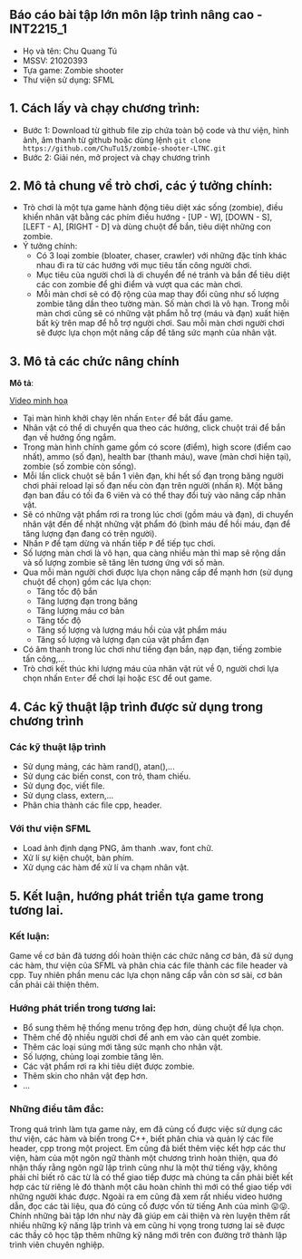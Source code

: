 ## Báo cáo bài tập lớn môn lập trình nâng cao - INT2215_1
- Họ và tên: Chu Quang Tú
- MSSV: 21020393
- Tựa game: Zombie shooter
- Thư viện sử dụng: SFML

## 1. Cách lấy và chạy chương trình:
- Bước 1: Download từ github file zip chứa toàn bộ code và thư viện, hình ảnh, âm thanh từ github hoặc dùng lệnh `git clone https://github.com/ChuTu15/zombie-shooter-LTNC.git`
- Bước 2: Giải nén, mở project và chạy chương trình

## 2. Mô tả chung về trò chơi, các ý tưởng chính:
- Trò chơi là một tựa game hành động tiêu diệt xác sống (zombie), điều khiển nhân vật bằng các phím điều hướng - [UP - W], [DOWN - S], [LEFT - A], [RIGHT - D] và dùng chuột để bắn, tiêu diệt những con zombie.
- Ý tưởng chính: 
  + Có 3 loại zombie (bloater, chaser, crawler) với những đặc tính khác nhau đi ra từ các hướng với mục tiêu tấn công người chơi.
  + Mục tiêu của người chơi là di chuyển để né tránh và bắn để tiêu diệt các con zombie để ghi điểm và vượt qua các màn chơi.
  + Mỗi màn chơi sẽ có độ rộng của map thay đổi cũng như số lượng zombie tăng dần theo tường màn. Số màn chơi là vô hạn. Trong mỗi màn chơi cũng sẽ có những vật phẩm hỗ trợ (máu và đạn) xuất hiện bất kỳ trên map để hỗ trợ người chơi. Sau mỗi màn chơi người chơi sẽ được lựa chọn một nâng cấp để tăng sức mạnh của nhân vật.

## 3. Mô tả các chức nâng chính
**Mô tả**:

[Video minh hoạ](https://youtu.be/Xb37kkl6YlE)

- Tại màn hình khởi chạy lên nhấn `Enter` để bắt đầu game.
- Nhân vật có thể di chuyển qua theo các hướng, click chuột trái để bắn đạn về hướng ống ngắm.
- Trong màn hình chính game gồm có score (điểm), high score (điểm cao nhất), ammo (số đạn), health bar (thanh máu), wave (màn chơi hiện tại), zombie (số zombie còn sống).
- Mỗi lần click chuột sẽ bắn 1 viên đạn, khi hết số đạn trong băng người chơi phải reload lại số đạn nếu còn đạn trên người (nhấn `R`). Một băng đạn ban đầu có tối đa 6 viên và có thể thay đổi tuỳ vào nâng cấp nhân vật.
- Sẽ có những vật phẩm rơi ra trong lúc chơi (gồm máu và đạn), di chuyển nhân vật đến để nhặt những vật phẩm đó (bình máu để hồi máu, đạn để tăng lượng đạn đang có trên người).
- Nhấn `P` để tạm dừng và nhấn tiếp `P` để tiếp tục chơi.
- Số lượng màn chơi là vô hạn, qua càng nhiều màn thì map sẽ rộng dần và số lượng zombie sẽ tăng lên tương ứng với số màn.
- Qua mỗi màn người chơi được lựa chọn nâng cấp để mạnh hơn (sử dụng chuột để chọn) gồm các lựa chọn:
  + Tăng tốc độ bắn
  + Tăng lượng đạn trong băng
  + Tăng lượng máu cơ bản
  + Tăng tốc độ
  + Tăng số lượng và lượng máu hồi của vật phẩm máu
  + Tăng số lượng và lượng đạn của vật phẩm đạn
- Có âm thanh trong lúc chơi như tiếng đạn bắn, nạp đạn, tiếng zombie tấn công,...
- Trò chơi kết thúc khi lượng máu của nhân vật rút về 0, người chơi lựa chọn nhấn `Enter` để chơi lại hoặc `ESC` để out game.

## 4. Các kỹ thuật lập trình được sử dụng trong chương trình
### Các kỹ thuật lập trình
- Sử dụng mảng, các hàm rand(), atan(),...
- Sử dụng các biến const, con trỏ, tham chiếu.
- Sử dụng đọc, viết file.
- Sử dụng class, extern,...
- Phân chia thành các file cpp, header.
### Với thư viện SFML
- Load ảnh định dạng PNG, âm thanh .wav, font chữ.
- Xử lí sự kiện chuột, bàn phím.
- Xử dụng các hàm để xử lí va chạm nhân vật.

## 5. Kết luận, hướng phát triển tựa game trong tương lai.
### Kết luận:
Game về cơ bản đã tương dối hoàn thiện các chức năng cơ bản, đã sử dụng các hàm, thư viện của SFML và phân chia các file thành các file header và cpp. Tuy nhiên phần menu các lựa chọn nâng cấp vẫn còn sơ sài, cơ bản cần phải cải thiện thêm.
### Hướng phát triển trong tương lai:
- Bổ sung thêm hệ thống menu trông đẹp hơn, dùng chuột để lựa chọn.
- Thêm chế độ nhiều người chơi để anh em vào càn quét zombie.
- Thêm các loại súng mới tăng sức mạnh cho nhân vật.
- Số lượng, chủng loại zombie tăng lên.
- Các vật phẩm rơi ra khi tiêu diệt được zombie.
- Thêm skin cho nhân vật đẹp hơn.
- ...
### Những điều tâm đắc:
Trong quá trình làm tựa game này, em đã củng cố được việc sử dụng các thư viện, các hàm và biến trong C++, biết phân chia và quản lý các file header, cpp trong một project. Em cũng đã biết thêm việc kết hợp các thư viện, hàm của một ngôn ngữ thành một chương trình hoàn thiện, qua đó nhận thấy rằng ngôn ngữ lập trình cũng như là một thứ tiếng vậy, không phải chỉ biết rõ các từ là có thể giao tiếp được mà chúng ta cần phải biết kết hợp các từ riêng lẻ đó thành một câu hoàn chỉnh thì mới có thể giao tiếp với những người khác được. Ngoài ra em cũng đã xem rất nhiều video hướng dẫn, đọc các tài liệu, qua đó củng cố được vốn từ tiếng Anh của mình 😛😛. Chính những bài tập lớn như này đã giúp em cải thiện và rèn luyện thêm rất nhiều những kỹ năng lập trình và em cũng hi vọng trong tương lai sẽ được các thầy cô học tập thêm những kỹ năng mới trên con đường trở thành lập trình viên chuyên nghiệp.
